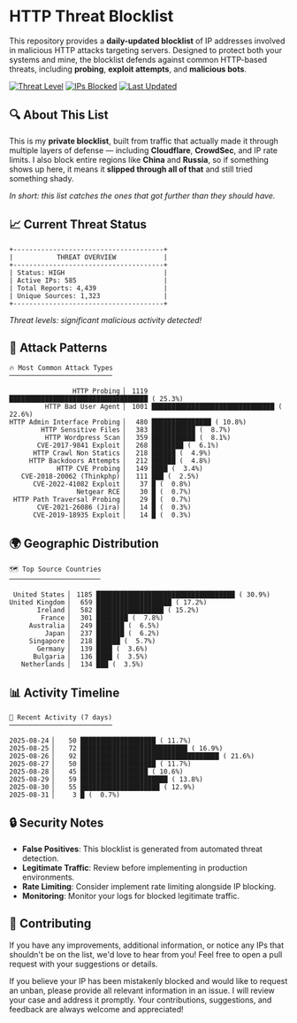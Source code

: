 # HTTP Threat Blocklist

This repository provides a **daily-updated blocklist** of IP addresses involved in malicious HTTP attacks targeting servers. Designed to protect both your systems and mine, the blocklist defends against common HTTP-based threats, including **probing**, **exploit attempts**, and **malicious bots**.

[![Threat Level](https://img.shields.io/badge/Threat%20Level-HIGH-red)](.)
[![IPs Blocked](https://img.shields.io/badge/IPs%20Blocked-585-blue)](.)
[![Last Updated](https://img.shields.io/badge/Updated-2025--08--31-brightgreen)](.)

## 🔍 About This List

This is my **private blocklist**, built from traffic that actually made it through multiple layers of defense — including **Cloudflare**, **CrowdSec**, and IP rate limits. I also block entire regions like **China** and **Russia**, so if something shows up here, it means it **slipped through all of that** and still tried something shady.

*In short: this list catches the ones that got further than they should have.*

## 📈 Current Threat Status

```
+--------------------------------------+
|           THREAT OVERVIEW            |
+--------------------------------------+
| Status: HIGH                         |
| Active IPs: 585                      |
| Total Reports: 4,439                 |
| Unique Sources: 1,323                |
+--------------------------------------+
```

*Threat levels: significant malicious activity detected!*

## 🎯 Attack Patterns

```
🔥 Most Common Attack Types
──────────────────────────

                HTTP Probing ▏ 1119 ███████████████████████████████████ ( 25.3%)
         HTTP Bad User Agent ▏ 1001 ███████████████████████████████ ( 22.6%)
HTTP Admin Interface Probing ▏  480 ███████████████ ( 10.8%)
        HTTP Sensitive Files ▏  383 ███████████ (  8.7%)
         HTTP Wordpress Scan ▏  359 ███████████ (  8.1%)
       CVE-2017-9841 Exploit ▏  268 ████████ (  6.1%)
      HTTP Crawl Non Statics ▏  218 ██████ (  4.9%)
     HTTP Backdoors Attempts ▏  212 ██████ (  4.8%)
            HTTP CVE Probing ▏  149 ████ (  3.4%)
   CVE-2018-20062 (Thinkphp) ▏  111 ███ (  2.5%)
      CVE-2022-41082 Exploit ▏   37 █ (  0.8%)
                 Netgear RCE ▏   30 █ (  0.7%)
 HTTP Path Traversal Probing ▏   29 █ (  0.7%)
       CVE-2021-26086 (Jira) ▏   14 █ (  0.3%)
      CVE-2019-18935 Exploit ▏   14 █ (  0.3%)
```

## 🌍 Geographic Distribution

```
🗺️ Top Source Countries
───────────────────────

 United States ▏ 1185 ███████████████████████████████████ ( 30.9%)
United Kingdom ▏  659 ███████████████████ ( 17.2%)
       Ireland ▏  582 █████████████████ ( 15.2%)
        France ▏  301 ████████ (  7.8%)
     Australia ▏  249 ███████ (  6.5%)
         Japan ▏  237 ███████ (  6.2%)
     Singapore ▏  218 ██████ (  5.7%)
       Germany ▏  139 ████ (  3.6%)
      Bulgaria ▏  136 ████ (  3.5%)
   Netherlands ▏  134 ███ (  3.5%)
```

## 📊 Activity Timeline

```
📅 Recent Activity (7 days)
──────────────────────────

2025-08-24 ▏   50 ███████████████████ ( 11.7%)
2025-08-25 ▏   72 ███████████████████████████ ( 16.9%)
2025-08-26 ▏   92 ███████████████████████████████████ ( 21.6%)
2025-08-27 ▏   50 ███████████████████ ( 11.7%)
2025-08-28 ▏   45 █████████████████ ( 10.6%)
2025-08-29 ▏   59 ██████████████████████ ( 13.8%)
2025-08-30 ▏   55 ████████████████████ ( 12.9%)
2025-08-31 ▏    3 █ (  0.7%)
```

## 🔒 Security Notes

- **False Positives**: This blocklist is generated from automated threat detection.
- **Legitimate Traffic**: Review before implementing in production environments.
- **Rate Limiting**: Consider implement rate limiting alongside IP blocking.
- **Monitoring**: Monitor your logs for blocked legitimate traffic.

## 🤝 Contributing

If you have any improvements, additional information, or notice any IPs that shouldn't be on the list, we'd love to hear from you! Feel free to open a pull request with your suggestions or details.

If you believe your IP has been mistakenly blocked and would like to request an unban, please provide all relevant information in an issue. I will review your case and address it promptly. Your contributions, suggestions, and feedback are always welcome and appreciated!